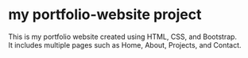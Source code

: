# my portfolio-website project
This is my portfolio website created using HTML, CSS, and Bootstrap.  
It includes multiple pages such as Home, About, Projects, and Contact.
